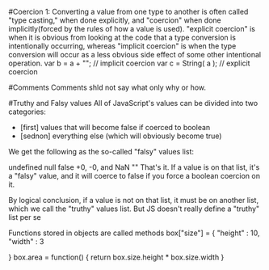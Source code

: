 #Coercion
1: Converting a value from one type to another is often called "type casting," when done explicitly, and "coercion" when done implicitly(forced by the rules of how a value is used).
"explicit coercion" is when it is obvious from looking at the code that a type conversion is intentionally occurring, whereas "implicit coercion" is when the type conversion will occur as a less obvious side effect of some other intentional operation.
var b = a + "";         // implicit coercion
var c = String( a );    // explicit coercion

#Comments
Comments shld not say what only why or how.

#Truthy and Falsy values
All of JavaScript's values can be divided into two categories:
 - [first]  values that will become false if coerced to boolean
 - [sednon] everything else (which will obviously become true)

We get the following as the so-called "falsy" values list:

undefined
null
false
+0, -0, and NaN
""
That's it. If a value is on that list, it's a "falsy" value, and it will coerce to false if you force a boolean coercion on it.

By logical conclusion, if a value is not on that list, it must be on another list, which we call the "truthy" values list. But JS doesn't really define a "truthy" list per se

Functions stored in objects are called methods
box["size"] = {
    "height" : 10,
    "width" : 3
    
}
box.area = function() {
  return box.size.height * box.size.width
}
